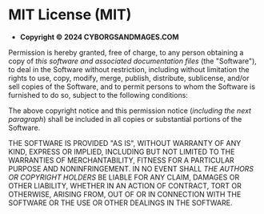 # MIT License (MIT)

- **Copyright © 2024 CYBORGSANDMAGES.COM**

Permission is hereby granted, free of charge, to any person obtaining a copy of _this software and associated documentation files_ (the "Software"), to deal in the Software without restriction, including without limitation the rights to use, copy, modify, merge, publish, distribute, sublicense, and/or sell copies of the Software, and to permit persons to whom the Software is furnished to do so, subject to the following conditions:

The above copyright notice and this permission notice (_including the next paragraph_) shall be included in all copies or substantial portions of the Software.

THE SOFTWARE IS PROVIDED "AS IS", WITHOUT WARRANTY OF ANY KIND, EXPRESS OR IMPLIED, INCLUDING BUT NOT LIMITED TO THE WARRANTIES OF MERCHANTABILITY, FITNESS FOR A PARTICULAR PURPOSE AND NONINFRINGEMENT. IN NO EVENT SHALL _THE AUTHORS OR COPYRIGHT HOLDERS_ BE LIABLE FOR ANY CLAIM, DAMAGES OR OTHER LIABILITY, WHETHER IN AN ACTION OF CONTRACT, TORT OR OTHERWISE, ARISING FROM, OUT OF OR IN CONNECTION WITH THE SOFTWARE OR THE USE OR OTHER DEALINGS IN THE SOFTWARE.
